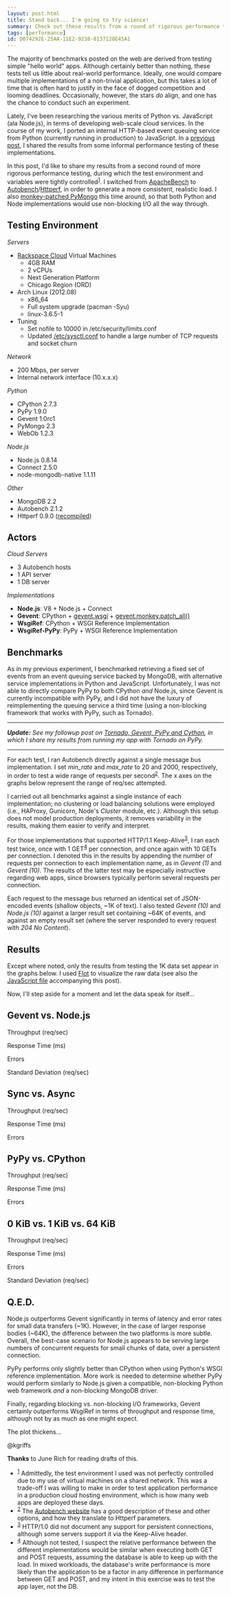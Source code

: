 ```yaml
---
layout: post.html
title: Stand back... I'm going to try science!
summary: Check out these results from a round of rigorous performance testing comparing Python, PyPy and Node.js 
tags: [performance]
id: D074292E-25AA-11E2-9238-0137128E45A1
---
```


The majority of benchmarks posted on the web are derived from testing simple "hello world" apps. Although certainly better than nothing, these tests tell us little about real-world performance. Ideally, one would compare multiple implementations of a non-trivial application, but this takes a lot of time that is often hard to justify in the face of dogged competition and looming deadlines. Occasionally, however, the stars *do* align, and one has the chance to conduct such an experiment.

Lately, I've been researching the various merits of Python vs. JavaScript (ala Node.js), in terms of developing web-scale cloud services. In the course of my work, I ported an internal HTTP-based event queuing service from Python (currently running in production) to JavaScript. In a [previous post][last-post], I shared the results from some informal performance testing of these implementations.  

In this post, I'd like to share my results from a second round of more rigorous performance testing, during which the test environment and variables were tightly controlled<sup><a name="id-1" href="#id-1.ftn">1</a></sup>. I switched from [ApacheBench][ab] to [Autobench][autobench]/[Httperf][httperf], in order to generate a more consistent, realistic load. I also [monkey-patched PyMongo][pymongo-gevent] this time around, so that both Python and Node implementations would use non-blocking I/O all the way through.

[last-post]: /2012/10/23/python-vs-node-vs-pypy.html
[autobench]: http://www.xenoclast.org/autobench/
[httperf]: http://www.hpl.hp.com/research/linux/httperf/
[ab]: https://en.wikipedia.org/wiki/ApacheBench
[pymongo-gevent]: http://api.mongodb.org/python/current/examples/gevent.html

## Testing Environment ##

*Servers*

* [Rackspace Cloud](http://www.rackspace.com/cloud/public/servers/techdetails/) Virtual Machines
  * 4GB RAM
  * 2 vCPUs
  * Next Generation Platform
  * Chicago Region (ORD)
* Arch Linux (2012.08) 
  * x86_64
  * Full system upgrade (pacman -Syu)
  * linux-3.6.5-1
* Tuning
  * Set nofile to 10000 in /etc/security/limits.conf
  * Updated [/etc/sysctl.conf](https://gist.github.com/4027835) to handle a large number of TCP requests and socket churn

*Network*

* 200 Mbps, per server
* Internal network interface (10.x.x.x)

*Python*

* CPython 2.7.3
* PyPy 1.9.0 
* Gevent 1.0rc1
* PyMongo 2.3
* WebOb 1.2.3

*Node.js*

* Node.js 0.8.14
* Connect 2.5.0
* node-mongodb-native 1.1.11

*Other*

* MongoDB 2.2
* Autobench 2.1.2
* Httperf 0.9.0 ([recompiled][httperf-recompiled])

[httperf-recompiled]: http://gom-jabbar.org/articles/2009/02/04/httperf-and-file-descriptors

## Actors ##

*Cloud Servers*

* 3 Autobench hosts
* 1 API server
* 1 DB server 

*Implementations*

* **Node.js**: V8 + Node.js + Connect
* **Gevent**: CPython + [gevent.wsgi][gevent-wsgi] + [gevent.monkey.patch_all()][patch-all]
* **WsgiRef**: CPython + WSGI Reference Implementation
* **WsgiRef-PyPy**: PyPy + WSGI Reference Implementation

[gevent-wsgi]: http://www.gevent.org/gevent.wsgi.html
[patch-all]: http://www.gevent.org/gevent.monkey.html

## Benchmarks ##

As in my previous experiment, I benchmarked retrieving a fixed set of events from an event queuing service backed by MongoDB, with alternative service implementations in Python and JavaScript. Unfortunately, I was not able to directly compare PyPy to both CPython *and* Node.js, since Gevent is currently incompatible with PyPy, and I did not have the luxury of reimplementing the queuing service a third time (using a non-blocking framework that works with PyPy, such as Tornado).

---

*<strong>Update:</strong> See my followup post on [Tornado, Gevent, PyPy and Cython][redux], in which I share my results from running my app with Tornado on PyPy.*

---

For each test, I ran Autobench directly against a single message bus implementation. I set *min\_rate* and *max\_rate* to 20 and 2000, respectively, in order to test a wide range of requests per second<sup><a name="id-2" href="#id-2.ftn">2</a></sup>. The x axes on the graphs below represent the range of req/sec attempted.

I carried out all benchmarks against a single instance of each implementation; no clustering or load balancing solutions were employed (i.e., HAProxy, Gunicorn, Node's *Cluster* module, etc.). Although this setup does not model production deployments, it removes variability in the results, making them easier to verify and interpret.

For those implementations that supported HTTP/1.1 Keep-Alive<sup><a name="id-3" href="#id-3.ftn">3</a></sup>, I ran each test twice, once with 1 GET<sup><a name="id-4" href="#id-4.ftn">4</a></sup> per connection, and once again with 10 GETs per connection. I denoted this in the results by appending the number of requests per connection to each implementation name, as in *Gevent (1)* and *Gevent (10)*. The results of the latter test may be especially instructive regarding web apps, since browsers typically perform several requests per connection.

Each request to the message bus returned an identical set of JSON-encoded events (shallow objects, ~1K of text). I also tested *Gevent (10)* and *Node.js (10)* against a larger result set containing ~64K of events, and against an empty result set (where the server responded to every request with *204 No Content*). 

[redux]: /2012/12/12/gevent-vs-tornado-benchmarks.html

## Results ##

Except where noted, only the results from testing the 1K data set appear in the graphs below. I used [Flot][flot] to visualize the raw data (see also the <a type="text/javascript" download="" href="/assets/js/python-vs-node-vs-pypy-benchmarks.js">JavaScript file</a> accompanying this post).

Now, I'll step aside for a moment and let the data speak for itself...

[flot]: http://www.flotcharts.org/

## Gevent vs. Node.js ##

Throughput (req/sec)
<div id="graph-1-rps" class="flot"></div>

Response Time (ms)
<div id="graph-1-rt" class="flot"></div>

Errors
<div id="graph-1-errors" class="flot"></div>

Standard Deviation (req/sec)
<div id="graph-1-stdev" class="flot"></div>

## Sync vs. Async ##

Throughput (req/sec)
<div id="graph-5-rps" class="flot"></div>

Response Time (ms)
<div id="graph-5-rt" class="flot"></div>

Errors
<div id="graph-5-errors" class="flot"></div>

## PyPy vs. CPython ##

Throughput (req/sec)
<div id="graph-4-rps" class="flot"></div>

Response Time (ms)
<div id="graph-4-rt" class="flot"></div>

Errors
<div id="graph-4-errors" class="flot"></div>

## 0 KiB vs. 1 KiB vs. 64 KiB ##

Throughput (req/sec)
<div id="graph-2-rps" class="flot"></div>

Response Time (ms)
<div id="graph-2-rt" class="flot"></div>

Errors
<div id="graph-2-errors" class="flot"></div>

Standard Deviation (req/sec)
<div id="graph-2-stdev" class="flot"></div>

## Q.E.D. ##

Node.js outperforms Gevent significantly in terms of latency and error rates for small data transfers (~1K). However, in the case of larger response bodies (~64K), the difference between the two platforms is more subtle. Overall, the best-case scenario for Node.js appears to be serving large numbers of concurrent requests for small chunks of data, over a persistent connection.

PyPy performs only slightly better than CPython when using Python's WSGI reference implementation. More work is needed to determine whether PyPy would perform similarly to Node.js given a compatible, non-blocking Python web framework *and* a non-blocking MongoDB driver.

Finally, regarding blocking vs. non-blocking I/O frameworks, Gevent certainly outperforms WsgiRef in terms of throughput and response time, although not by as much as one might expect.

The plot thickens...

@kgriffs

**Thanks** to June Rich for reading drafts of this.

<ul class="footnotes">
  <li>
    <sup><a name="id-1.ftn" href="#id-1">1</a></sup> Admittedly, the test environment I used was not perfectly controlled due to my use of virtual machines on a shared network. This was a trade-off I was willing to make in order to test application performance in a production cloud hosting environment, which is how many web apps are deployed these days. 
  </li>  
  <li>
    <sup><a name="id-2.ftn" href="#id-2">2</a></sup> The <a href="http://www.xenoclast.org/autobench/">Autobench website</a> has a good description of these and other options, and how they translate to Httperf parameters.
  </li>
  <li>
    <sup><a name="id-3.ftn" href="#id-3">3</a></sup> HTTP/1.0 did not document any support for persistent connections, although some servers support it via the Keep-Alive header.
  </li>
  <li>
    <sup><a name="id-4.ftn" href="#id-4">4</a></sup> Although not tested, I suspect the relative performance between the different implementations would be similar when executing both GET and POST requests, assuming the database is able to keep up with the load. In mixed workloads, the database's write performance is more likely than the application to be a factor in any difference in performance between GET and POST, and my intent in this exercise was to test the app layer, not the DB.
  </li>
</ul>

<script type="text/javascript" src="/assets/js/python-vs-node-vs-pypy-benchmarks.js" />

